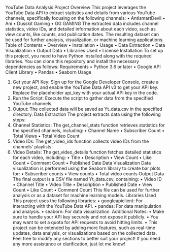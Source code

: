 YouTube Data Analysis Project
Overview
This project leverages the YouTube Data API to extract statistics and details from various YouTube channels, specifically focusing on the following channels:
•	AntismartDevil
•	Ani
•	Dusskit Gaming
•	GG GAMING
The extracted data includes channel statistics, video IDs, and detailed information about each video, such as view counts, like counts, and publication dates. The resulting dataset can be used for further analysis, visualization, or machine learning applications.
Table of Contents
•	Overview
•	Installation
•	Usage
•	Data Extraction
•	Data Visualization
•	Output Data
•	Libraries Used
•	License
Installation
To set up this project, you need to have Python installed along with the required libraries. You can clone this repository and install the necessary dependencies as follows:
Requirements
•	Python 3.6 or later
•	Google API Client Library
•	Pandas
•	Seaborn
Usage
1.	Get your API Key: Sign up for the Google Developer Console, create a new project, and enable the YouTube Data API v3 to get your API key. Replace the placeholder api_key with your actual API key in the code.
2.	Run the Script: Execute the script to gather data from the specified YouTube channels.
3.	Output: The collected data will be saved as Yt_data.csv in the specified directory.
Data Extraction
The project extracts data using the following steps:
1.	Channel Statistics: The get_channel_stats function retrieves statistics for the specified channels, including:
•	Channel Name
•	Subscriber Count
•	Total Views
•	Total Video Count
2.	Video IDs: The get_video_ids function collects video IDs from the channels' playlists.
3.	Video Details: The get_video_details function fetches detailed statistics for each video, including:
•	Title
•	Description
•	View Count
•	Like Count
•	Comment Count
•	Published Date
Data Visualization
Data visualization is performed using the Seaborn library to create bar plots for:
•	Subscriber counts
•	View counts
•	Total video counts
Output Data
The final output is a CSV file named Yt_data.csv, containing:
•	Video ID
•	Channel Title
•	Video Title
•	Description
•	Published Date
•	View Count
•	Like Count
•	Comment Count
This file can be used for further analysis or as a dataset for machine learning models.
Libraries Used
This project uses the following libraries:
•	googleapiclient: For interacting with the YouTube Data API.
•	pandas: For data manipulation and analysis.
•	seaborn: For data visualization.
Additional Notes:
•	Make sure to handle your API key securely and not expose it publicly.
•	You may want to set a quota for API requests to avoid hitting limits.
•	This project can be extended by adding more features, such as real-time updates, data analysis, or visualizations based on the collected data.
Feel free to modify any sections to better suit your project! If you need any more assistance or clarification, just let me know!

